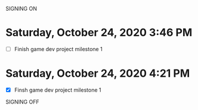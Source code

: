 SIGNING ON
# Saturday, October 24, 2020 3:46 PM
- [ ] Finish game dev project milestone 1


# Saturday, October 24, 2020 4:21 PM
- [x] Finsh game dev project milestone 1

SIGNING OFF